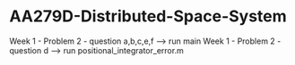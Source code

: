 # AA279D-Distributed-Space-System

Week 1 - Problem 2 - question a,b,c,e,f --> run main
Week 1 - Problem 2 - question d --> run positional_integrator_error.m
